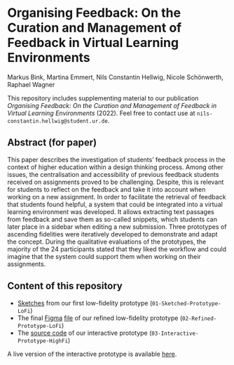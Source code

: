 # Organising Feedback: On the Curation and Management of Feedback in Virtual Learning Environments
Markus Bink, Martina Emmert, Nils Constantin Hellwig, Nicole Schönwerth, Raphael Wagner

This repository includes supplementing material to our publication _Organising Feedback: On the Curation and Management of Feedback in Virtual Learning Environments_ (2022). Feel free to contact use at `nils-constantin.hellwig@student.ur.de`.

## Abstract (for paper)

This paper describes the investigation of students’ feedback process in the context of higher education within a design thinking process. Among other issues, the centralisation and accessibility of previous feedback students received on assignments proved to be challenging. Despite, this is relevant for students to reflect on the feedback and take it into account when working on a new assignment. In order to facilitate the retrieval of feedback that students found helpful, a system that could be integrated into a virtual learning environment was developed. It allows extracting text passages from feedback and save them as so-called snippets, which students can later place in a sidebar when editing a new submission. Three prototypes of ascending fidelities were iteratively developed to demonstrate and adapt the concept. During the qualitative evaluations of the prototypes, the majority of the 24 participants stated that they liked the workflow and could imagine that the system could support them when working on their assignments.

## Content of this repository

- [Sketches](./01-Sketched-Prototype-LoFi/) from our first low-fidelity prototype (`01-Sketched-Prototype-LoFi`)
- The final [Figma](https://www.figma.com/) [file](./02-Refined-Prototype-LoFi/) of our refined low-fidelity prototype (`02-Refined-Prototype-LoFi`)
- The [source code](./03-Interactive-Prototype-HighFi/) of our interactive prototype (`03-Interactive-Prototype-HighFi`)

A live version of the interactive prototype is available [here](https://nilshellwig.github.io/FeedbackPool-Prototyping/).
